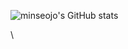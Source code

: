 ![minseojo's GitHub stats](https://github-readme-stats.vercel.app/api?username=minseojo&show_icons=true&theme=vue)

\\<!--
 <a href="https://velog.io/@minseojo">
    <img 
        src="http://img.shields.io/badge/-velog-21232222?style=flat&logo=&link=https://velog.io/@minseojo"
        style="height : 40px; margin-left : 20px; margin-right : 20px;"/>
</a>
-->
